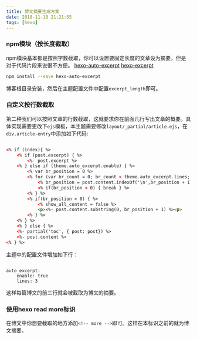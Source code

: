 ```yaml
---
title: 博文摘要生成方案
date: 2018-11-18 21:21:55
tags: [hexo]
---
```


### npm模块（按长度截取）

npm模块基本都是按照字数截取，你可以设置要固定长度的文章设为摘要，但是对于代码片段来说很不方便。
[hexo-auto-excerpt](https://www.npmjs.com/package/hexo-auto-excerpt)
[hexo-excerpt](https://www.npmjs.com/package/hexo-excerpt)

```bash
npm install --save hexo-auto-excerpt
```

博客根目录安装，然后在主题配置文件中配置`excerpt_length`即可。

### 自定义按行数截取

第二种我们可以按照文章的行数截取，这就要求你在前面几行写出文章的概要。具体实现需要更改下`ejs`模板，本主题需要修改`layout/_partial/article.ejs`，在`div.article-entry`中添加如下代码:

```html

<% if (index){ %>
    <% if (post.excerpt) { %>
        <%- post.excerpt %>
    <% } else if (theme.auto_excerpt.enable) { %>
        <% var br_position = 0 %>
        <% for (var br_count = 0; br_count < theme.auto_excerpt.lines; br_count++) { %>
            <% br_position = post.content.indexOf('\n',br_position + 1) %>
            <% if(br_position < 0) { break } %>
        <% } %>
        <% if(br_position > 0) { %>
            <% show_all_content = false %>
            <p><%- post.content.substring(0, br_position + 1) %><p>
        <% } %>
    <% } %>
    <% } else { %>
    <%- partial('toc', { post: post}) %>
    <%- post.content %>
<% } %>

```

主题中的配置文件增加如下行：

```

auto_excerpt:
    enable: true
    lines: 3

```

这样每篇博文的前三行就会被截取为博文的摘要。

### 使用hexo read more标识

在博文中你想要截取的地方添加`<!-- more -->`即可。这样在本标识之前的就为博文摘要。